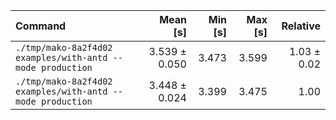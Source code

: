 | Command | Mean [s] | Min [s] | Max [s] | Relative |
|:---|---:|---:|---:|---:|
| `./tmp/mako-8a2f4d02 examples/with-antd --mode production` | 3.539 ± 0.050 | 3.473 | 3.599 | 1.03 ± 0.02 |
| `./tmp/mako-8a2f4d02 examples/with-antd --mode production` | 3.448 ± 0.024 | 3.399 | 3.475 | 1.00 |